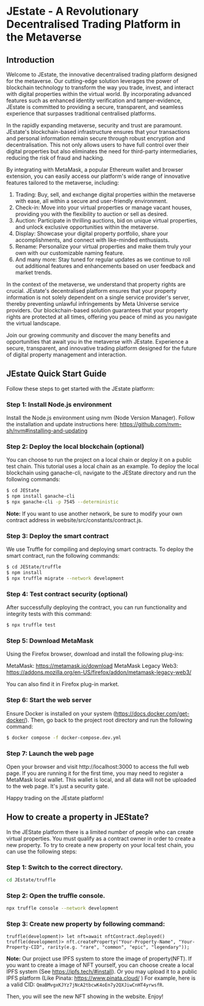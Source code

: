 # JEstate - A Revolutionary Decentralised Trading Platform in the Metaverse

## Introduction

Welcome to JEstate, the innovative decentralised trading platform designed for the metaverse. Our cutting-edge solution leverages the power of blockchain technology to transform the way you trade, invest, and interact with digital properties within the virtual world. By incorporating advanced features such as enhanced identity verification and tamper-evidence, JEstate is committed to providing a secure, transparent, and seamless experience that surpasses traditional centralised platforms.

In the rapidly expanding metaverse, security and trust are paramount. JEstate's blockchain-based infrastructure ensures that your transactions and personal information remain secure through robust encryption and decentralisation. This not only allows users to have full control over their digital properties but also eliminates the need for third-party intermediaries, reducing the risk of fraud and hacking.

By integrating with MetaMask, a popular Ethereum wallet and browser extension, you can easily access our platform's wide range of innovative features tailored to the metaverse, including:

1. Trading: Buy, sell, and exchange digital properties within the metaverse with ease, all within a secure and user-friendly environment.
2. Check-in: Move into your virtual properties or manage vacant houses, providing you with the flexibility to auction or sell as desired.
3. Auction: Participate in thrilling auctions, bid on unique virtual properties, and unlock exclusive opportunities within the metaverse.
4. Display: Showcase your digital property portfolio, share your accomplishments, and connect with like-minded enthusiasts.
5. Rename: Personalize your virtual properties and make them truly your own with our customizable naming feature.
6. And many more: Stay tuned for regular updates as we continue to roll out additional features and enhancements based on user feedback and market trends.

In the context of the metaverse, we understand that property rights are crucial. JEstate's decentralised platform ensures that your property information is not solely dependent on a single service provider's server, thereby preventing unlawful infringements by Meta Universe service providers. Our blockchain-based solution guarantees that your property rights are protected at all times, offering you peace of mind as you navigate the virtual landscape.

Join our growing community and discover the many benefits and opportunities that await you in the metaverse with JEstate. Experience a secure, transparent, and innovative trading platform designed for the future of digital property management and interaction.



## JEstate Quick Start Guide

Follow these steps to get started with the JEstate platform:

### Step 1: Install Node.js environment

Install the Node.js environment using nvm (Node Version Manager). Follow the installation and update instructions here:
https://github.com/nvm-sh/nvm#installing-and-updating

### Step 2: Deploy the local blockchain (optional)

You can choose to run the project on a local chain or deploy it on a public test chain. This tutorial uses a local chain as an example. To deploy the local blockchain using ganache-cli, navigate to the JEState directory and run the following commands:

```bash
$ cd JEState
$ npm install ganache-cli
$ npx ganache-cli -p 7545 --deterministic
```

**Note:** If you want to use another network, be sure to modify your own contract address in website/src/constants/contract.js.

### Step 3: Deploy the smart contract
We use Truffle for compiling and deploying smart contracts. To deploy the smart contract, run the following commands:
```bash
$ cd JEState/truffle
$ npm install 
$ npx truffle migrate --network development
```

### Step 4: Test contract security (optional)
After successfully deploying the contract, you can run functionality and integrity tests with this command:
```bash
$ npx truffle test
```

### Step 5: Download MetaMask
Using the Firefox browser, download and install the following plug-ins:

MetaMask: https://metamask.io/download
MetaMask Legacy Web3: https://addons.mozilla.org/en-US/firefox/addon/metamask-legacy-web3/

You can also find it in Firefox plug-in market.

### Step 6: Start the web server
Ensure Docker is installed on your system (https://docs.docker.com/get-docker/). Then, go back to the project root directory and run the following command:
```bash
$ docker compose -f docker-compose.dev.yml
```

### Step 7: Launch the web page
Open your browser and visit http://localhost:3000 to access the full web page. If you are running it for the first time, you may need to register a MetaMask local wallet. This wallet is local, and all data will not be uploaded to the web page. It's just a security gate.

Happy trading on the JEstate platform!

## How to create a property in JEState?

In the JEState platform there is a limited number of people who can create virtual properties. You must qualify as a contract owner in order to create a new property. To try to create a new property on your local test chain, you can use the following steps:

### Step 1: Switch to the correct directory.
```bash
cd JEstate/truffle
```

### Step 2: Open the truffle console.
```bash
npx truffle console --network development
```

### Step 3: Create new property by following command:
```nodejs
truffle(development)> let nft=await nftContract.deployed()
truffle(development)> nft.createProperty("Your-Property-Name", "Your-Property-CID", rarity(e.g. "rare", "common", "epic", "legendary"));
```

**Note:** Our project use IPFS system to store the image of property(NFT). If you want to create a image of NFT yourself, you can choose create a local IPFS system (See https://ipfs.tech/#install). Or you may upload it to a public IPFS platform (Like Pinata: https://www.pinata.cloud/ )
For example, here is a valid CID: <code>QmaBMvgxKJYz7jNcA2tbcwK4oEn7y2QXJiwCnHT4yrwsfR</code>.

Then, you will see the new NFT showing in the website.
Enjoy!



